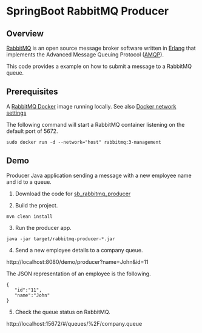 # SpringBoot RabbitMQ Producer
## Overview
[RabbitMQ](https://www.rabbitmq.com/) is an open source message broker software written in [Erlang](https://www.erlang.org/) that implements the Advanced Message Queuing Protocol ([AMQP](https://www.amqp.org/)).

This code provides a example on how to submit a message to a RabbitMQ queue.

## Prerequisites
A [RabbitMQ Docker](https://hub.docker.com/_/rabbitmq) image running locally.
See also [Docker network settings](https://docs.docker.com/engine/reference/run/#network-settings)

The following command will start a RabbitMQ container listening on the default port of 5672.

```
sudo docker run -d --network="host" rabbitmq:3-management
```


## Demo
Producer Java application sending a message with a new employee name and id to a queue.

1. Download the code for [sb_rabbitmq_producer](https://github.com/silvano-squizzato/sb_rabbitmq_producer)

2. Build the project.
```
mvn clean install
```
3. Run the producer app.
```
java -jar target/rabbitmq-producer-*.jar
```
4. Send a new employee details to a company queue.

http://localhost:8080/demo/producer?name=John&id=11

The JSON representation of an employee is the following.
```
{ 
   "id":"11",
   "name":"John"
}
```
5. Check the queue status on RabbitMQ.

http://localhost:15672/#/queues/%2F/company.queue

